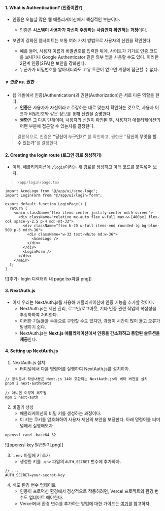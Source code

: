 
#### 1. What is Authentication? (인증이란?)

- 인증은 오늘날 많은 웹 애플리케이션에서 핵심적인 부분이다. 
	- 인증은 **시스템이 사용자가 자신이 주장하는 사람인지 확인하는 과정**이다.

- 보안이 강화된 웹사이트는 보통 여러 가지 방법으로 사용자의 신원을 확인한다.
	- 예를 들어, 사용자 이름과 비밀번호를 입력한 뒤에, 사이트가 기기로 인증 코드를 보내거나 Google Authenticator 같은 외부 앱을 사용할 수도 있다. 이러한 2단계 인증(2FA)은 보안을 강화한다.
	- 누군가가 비밀번호를 알아내더라도 고유 토큰이 없으면 계정에 접근할 수 없다.

##### ※ **인증 vs. 권한**
 - 웹 개발에서 인증(Authentication)과 권한(Authorization)은 서로 다른 역할을 한다.
	- **인증**은 사용자가 자신이라고 주장하는 대로 맞는지 확인하는 것으로, 사용자 이름과 비밀번호와 같은 정보를 통해 신원을 증명한다.
	- **권한**은 그 다음 단계이며, 사용자의 신원이 확인된 후, 사용자가 애플리케이션의 어떤 부분에 접근할 수 있는지를 결정한다.

> 결론적으로, 인증은 **"당신이 누구인가"** 를 확인하고, 권한은 **"당신이 무엇을 할 수 있는가**"를 결정한다.


#### 2. Creating the login route (로그인 경로 생성하기)

- 이제, 애플리케이션에 `/login`이라는 새 경로를 생성하고 아래 코드를 붙여넣어 보자.
>`/app/login/page.tsx`
```tsx
import AcmeLogo from "@/app/ui/acme-logo";
import LoginForm from "@/app/ui/login-form";

export default function LoginPage() {
  return (
    <main className="flex items-center justify-center md:h-screen">
      <div className="relative mx-auto flex w-full max-w-[400px] flex-col space-y-2.5 p-4 md:-mt-32">
        <div className="flex h-20 w-full items-end rounded-lg bg-blue-500 p-3 md:h-36">
          <div className="w-32 text-white md:w-36">
            <AcmeLogo />
          </div>
        </div>
        <LoginForm />
      </div>
    </main>
  );
}
```
![[추가- login 디렉터리 내 page.tsx파일.png]]


#### 3. NextAuth.js

- 이제 우리는 NextAuth.js를 사용해 애플리케이션에 인증 기능을 추가할 것이다. 
	- NextAuth.js는 세션 관리, 로그인/로그아웃, 기타 인증 관련 작업의 복잡성을 추상화하여 처리한다.
	- 이러한 기능들을 수동으로 구현할 수도 있지만, 과정이 시간이 많이 들고 오류가 발생하기 쉽다.
	- NextAuth.js는 **Next.js 애플리케이션에서 인증을 간소화하고 통합된 솔루션을 제공**한다.


#### 4. Setting up NextAuth.js

1. NextAuth.js 설치
	- 터미널에서 다음 명령어를 실행하여 NextAuth.js를 설치하자.
 ```shell
// 공식문서 작성내용은 Next.js 14와 호환되는 NextAuth.js의 베타 버전을 설치
pnpm i next-auth@beta

// 아니면 이렇게 해도됨
npm i next-auth
```

2. 비밀키 생성
	- 애플리케이션의 비밀 키를 생성하는 과정이다.
	- 이 키는 쿠키를 암호화하여 사용자 세션의 보안을 보장한다. 아래 명령어를 터미널에서 실행해보자
```shell
openssl rand -base64 32
```
![[openssl key 발급받기.png]]

3. .`.env` 파일에 키 추가
	- 생성한 키를 `.env` 파일의 `AUTH_SECRET` 변수에 추가하자.
```null
// ...
AUTH_SECRET=your-secret-key
```

4. 배포 환경 변수 업데이트
	- 인증이 프로덕션 환경에서 정상적으로 작동하려면, Vercel 프로젝트의 환경 변수도 업데이트 해야한다.  
	- Vercel에서 환경 변수를 추가하는 방법에 대한 가이드는 [여기](https://vercel.com/docs/projects/environment-variables)를 참고하자.